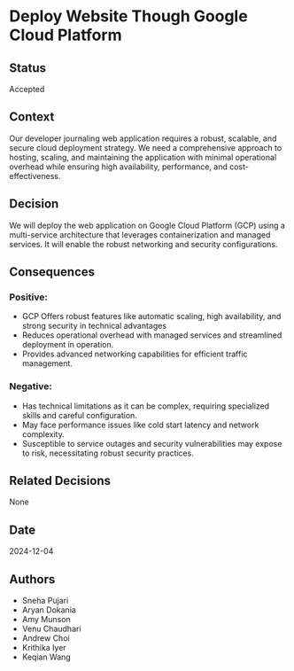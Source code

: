 # Deploy Website Though Google Cloud Platform

## Status
Accepted

## Context
Our developer journaling web application requires a robust, scalable, and secure cloud deployment strategy. We need a comprehensive approach to hosting, scaling, and maintaining the application with minimal operational overhead while ensuring high availability, performance, and cost-effectiveness.

## Decision
We will deploy the web application on Google Cloud Platform (GCP) using a multi-service architecture that leverages containerization and managed services. It will enable the robust networking and security configurations.


## Consequences
### Positive:
-	GCP Offers robust features like automatic scaling, high availability, and strong security in technical advantages
-	Reduces operational overhead with managed services and streamlined deployment in operation.
-	Provides advanced networking capabilities for efficient traffic management.

### Negative:
-	Has technical limitations as it can be complex, requiring specialized skills and careful configuration.
-	May face performance issues like cold start latency and network complexity.
-	Susceptible to service outages and security vulnerabilities may expose to risk, necessitating robust security practices.


## Related Decisions
None

## Date
2024-12-04

## Authors
- Sneha Pujari
- Aryan Dokania
- Amy Munson
- Venu Chaudhari
- Andrew Choi
- Krithika Iyer
- Keqian Wang